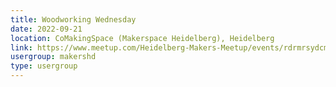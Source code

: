 ```yaml
---
title: Woodworking Wednesday
date: 2022-09-21
location: CoMakingSpace (Makerspace Heidelberg), Heidelberg
link: https://www.meetup.com/Heidelberg-Makers-Meetup/events/rdrmrsydcmbcc/
usergroup: makershd
type: usergroup
---
```

